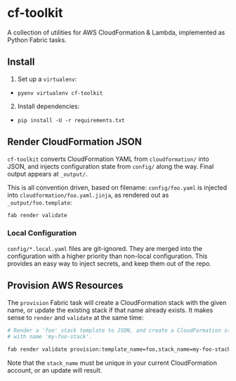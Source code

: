 # cf-toolkit

A collection of utilities for AWS CloudFormation & Lambda, implemented as Python Fabric tasks.

## Install

1. Set up a `virtualenv`:
  * `pyenv virtualenv cf-toolkit`
2. Install dependencies:
  * `pip install -U -r requirements.txt`


## Render CloudFormation JSON

`cf-toolkit` converts CloudFormation YAML from `cloudformation/` into JSON, and injects configuration state from `config/` along the way. Final output appears at `_output/`.

This is all convention driven, based on filename: `config/foo.yaml` is injected into `cloudformation/foo.yaml.jinja`, as rendered out as `_output/foo.template`:

```bash
fab render validate
```


### Local Configuration

`config/*.local.yaml` files are git-ignored. They are merged into the configuration with a higher priority than non-local configuration. This provides an easy way to inject secrets, and keep them out of the repo.

## Provision AWS Resources

The `provision` Fabric task will create a CloudFormation stack with the given name, or update the existing stack if that name already exists. It makes sense to `render` and `validate` at the same time:

```bash
# Render a 'foo' stack template to JSON, and create a CloudFormation stack of that type
# with name 'my-foo-stack'.

fab render validate provision:template_name=foo,stack_name=my-foo-stack
```

Note that the `stack_name` must be unique in your current CloudFormation account, or an update will result.
